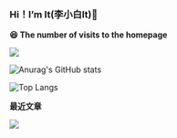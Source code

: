 ### Hi！I’m lt(李小白lt)👋
**😆 The number of visits to the homepage**

[![](https://count.getloli.com/get/@ltttttttttttt.github.readme)](https://count.getloli.com/)

![Anurag's GitHub stats](https://github-readme-stats.vercel.app/api?username=ltttttttttttt&show_icons=true&theme=light_default&count_private=true&bg_color=30,eeeeee,cccccc&title_color=000000&text_color=000000)

![Top Langs](https://github-readme-stats.vercel.app/api/top-langs/?username=ltttttttttttt&theme=light_default&count_private=true&layout=compact&bg_color=30,eeeeee,cccccc&title_color=000000&text_color=000000)

<!--![Github奖杯🏆start](https://github-profile-trophy.vercel.app/?username=ltttttttttttt&theme=onedark)-->

**最近文章**

[![](https://github-readme-juejin-recent-article-flywith24.vercel.app/juejin?id=4248168660474269&limit=1)](https://juejin.cn/user/4248168660474269/posts)
